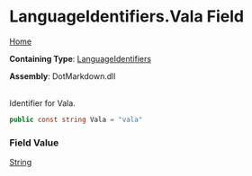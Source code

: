 # LanguageIdentifiers\.Vala Field

[Home](../../../README.md)

**Containing Type**: [LanguageIdentifiers](../README.md)

**Assembly**: DotMarkdown\.dll

\
Identifier for Vala\.

```csharp
public const string Vala = "vala"
```

### Field Value

[String](https://docs.microsoft.com/en-us/dotnet/api/system.string)

